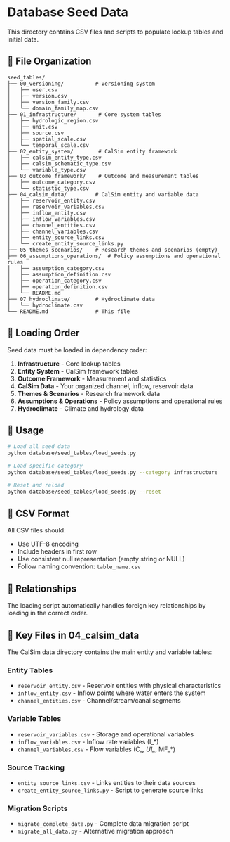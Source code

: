 # Database Seed Data

This directory contains CSV files and scripts to populate lookup tables and initial data.

## 📁 File Organization

```
seed_tables/
├── 00_versioning/          # Versioning system
│   ├── user.csv
│   ├── version.csv
│   ├── version_family.csv
│   └── domain_family_map.csv
├── 01_infrastructure/       # Core system tables
│   ├── hydrologic_region.csv
│   ├── unit.csv
│   ├── source.csv
│   ├── spatial_scale.csv
│   └── temporal_scale.csv
├── 02_entity_system/        # CalSim entity framework
│   ├── calsim_entity_type.csv
│   ├── calsim_schematic_type.csv
│   └── variable_type.csv
├── 03_outcome_framework/    # Outcome and measurement tables
│   ├── outcome_category.csv
│   └── statistic_type.csv
├── 04_calsim_data/         # CalSim entity and variable data
│   ├── reservoir_entity.csv
│   ├── reservoir_variables.csv
│   ├── inflow_entity.csv
│   ├── inflow_variables.csv
│   ├── channel_entities.csv
│   ├── channel_variables.csv
│   ├── entity_source_links.csv
│   └── create_entity_source_links.py
├── 05_themes_scenarios/    # Research themes and scenarios (empty)
├── 06_assumptions_operations/  # Policy assumptions and operational rules
│   ├── assumption_category.csv
│   ├── assumption_definition.csv
│   ├── operation_category.csv
│   ├── operation_definition.csv
│   └── README.md
├── 07_hydroclimate/        # Hydroclimate data
│   └── hydroclimate.csv
└── README.md               # This file
```

## 🔄 Loading Order

Seed data must be loaded in dependency order:

1. **Infrastructure** - Core lookup tables
2. **Entity System** - CalSim framework tables  
3. **Outcome Framework** - Measurement and statistics
4. **CalSim Data** - Your organized channel, inflow, reservoir data
5. **Themes & Scenarios** - Research framework data
6. **Assumptions & Operations** - Policy assumptions and operational rules
7. **Hydroclimate** - Climate and hydrology data

## 🚀 Usage

```bash
# Load all seed data
python database/seed_tables/load_seeds.py

# Load specific category
python database/seed_tables/load_seeds.py --category infrastructure

# Reset and reload
python database/seed_tables/load_seeds.py --reset
```

## 📝 CSV Format

All CSV files should:
- Use UTF-8 encoding
- Include headers in first row
- Use consistent null representation (empty string or NULL)
- Follow naming convention: `table_name.csv`

## 🔗 Relationships

The loading script automatically handles foreign key relationships by loading in the correct order.

## 🎯 Key Files in 04_calsim_data

The CalSim data directory contains the main entity and variable tables:

### **Entity Tables**
- `reservoir_entity.csv` - Reservoir entities with physical characteristics
- `inflow_entity.csv` - Inflow points where water enters the system  
- `channel_entities.csv` - Channel/stream/canal segments

### **Variable Tables**
- `reservoir_variables.csv` - Storage and operational variables
- `inflow_variables.csv` - Inflow rate variables (I_*)
- `channel_variables.csv` - Flow variables (C_*, UI_*, MF_*)

### **Source Tracking**
- `entity_source_links.csv` - Links entities to their data sources
- `create_entity_source_links.py` - Script to generate source links

### **Migration Scripts**
- `migrate_complete_data.py` - Complete data migration script
- `migrate_all_data.py` - Alternative migration approach 